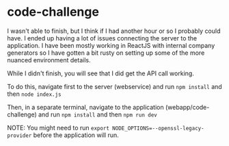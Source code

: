 # code-challenge

I wasn't able to finish, but I think if I had another hour or so I probably could have. I ended up having a lot of issues connecting the server to the application.
I have been mostly working in ReactJS with internal company generators so I have gotten a bit rusty on setting up some of the more nuanced environment details.

While I didn't finish, you will see that I did get the API call working.

To do this, navigate first to the server (webservice) and run `npm install` and then `node index.js`

Then, in a separate terminal, navigate to the application (webapp/code-challenge) and run `npm install` and then `npm run dev`

  NOTE: You might need to run `export NODE_OPTIONS=--openssl-legacy-provider` before the application will run.
